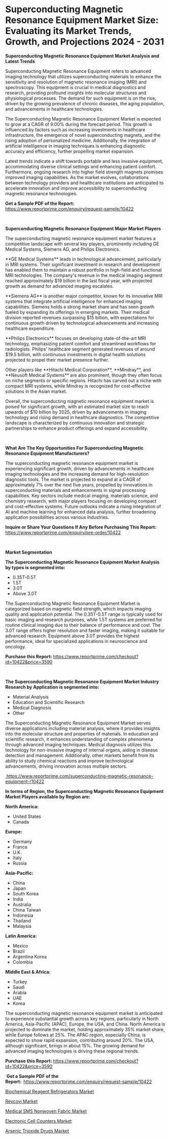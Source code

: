 <p><h1>Superconducting Magnetic Resonance Equipment Market Size: Evaluating its Market Trends, Growth, and Projections 2024 - 2031</h1></p><p><strong>Superconducting Magnetic Resonance Equipment Market Analysis and Latest Trends</strong></p>
<p><p>Superconducting Magnetic Resonance Equipment refers to advanced imaging technology that utilizes superconducting materials to enhance the sensitivity and resolution of magnetic resonance imaging (MRI) and spectroscopy. This equipment is crucial in medical diagnostics and research, providing profound insights into molecular structures and physiological processes. The demand for such equipment is on the rise, driven by the growing prevalence of chronic diseases, the aging population, and advancements in healthcare technologies.</p><p>The Superconducting Magnetic Resonance Equipment Market is expected to grow at a CAGR of 9.00% during the forecast period. This growth is influenced by factors such as increasing investments in healthcare infrastructure, the emergence of novel superconducting magnets, and the rising adoption of personalized medicine. Additionally, the integration of artificial intelligence in imaging techniques is enhancing diagnostic accuracy and efficiency, further propelling market expansion.</p><p>Latest trends indicate a shift towards portable and less invasive equipment, accommodating diverse clinical settings and enhancing patient comfort. Furthermore, ongoing research into higher field strength magnets promises improved imaging capabilities. As the market evolves, collaborations between technology providers and healthcare institutions are anticipated to accelerate innovation and improve accessibility to superconducting magnetic resonance technologies.</p></p>
<p><strong>Get a Sample PDF of the Report:&nbsp;</strong> <a href="https://www.reportprime.com/enquiry/request-sample/10422?utm_campaign=16&utm_medium=2&utm_source=Github&utm_content=ia&utm_term=02102024&utm_id=superconducting-magnetic-resonance-equipment">https://www.reportprime.com/enquiry/request-sample/10422</a></p>
<p>&nbsp;</p>
<p><strong>Superconducting Magnetic Resonance Equipment Major Market Players</strong></p>
<p><p>The superconducting magnetic resonance equipment market features a competitive landscape with several key players, prominently including GE Medical Systems, Siemens AG, and Philips Electronics. </p><p>**GE Medical Systems** leads in technological advancement, particularly in MRI systems. Their significant investment in research and development has enabled them to maintain a robust portfolio in high-field and functional MRI technologies. The company's revenue in the medical imaging segment reached approximately $19 billion in the last fiscal year, with projected growth as demand for advanced imaging escalates.</p><p>**Siemens AG** is another major competitor, known for its innovative MRI systems that integrate artificial intelligence for enhanced imaging capabilities. Siemens holds a strong market share and has seen growth fueled by expanding its offerings in emerging markets. Their medical division reported revenues surpassing $15 billion, with expectations for continuous growth driven by technological advancements and increasing healthcare expenditure.</p><p>**Philips Electronics** focuses on developing state-of-the-art MRI technology, emphasizing patient comfort and streamlined workflows for radiologists. Philips' healthcare segment generated revenues of around $19.5 billion, with continuous investments in digital health solutions projected to propel their market presence further.</p><p>Other players like **Hitachi Medical Corporation**, **Mindray**, and **Neusoft Medical Systems** are also prominent, though they often focus on niche segments or specific regions. Hitachi has carved out a niche with compact MRI systems, while Mindray is recognized for cost-effective solutions in the Asian market.</p><p>Overall, the superconducting magnetic resonance equipment market is poised for significant growth, with an estimated market size to reach upwards of $10 billion by 2025, driven by advancements in imaging technology and rising demand in healthcare diagnostics. The competitive landscape is characterized by continuous innovation and strategic partnerships to enhance product offerings and expand accessibility.</p></p>
<p>&nbsp;</p>
<p><strong>What Are The Key Opportunities For Superconducting Magnetic Resonance Equipment Manufacturers?</strong></p>
<p><p>The superconducting magnetic resonance equipment market is experiencing significant growth, driven by advancements in healthcare imaging technologies and the increasing demand for high-resolution diagnostic tools. The market is projected to expand at a CAGR of approximately 7% over the next five years, propelled by innovations in superconducting materials and enhancements in signal processing capabilities. Key sectors include medical imaging, materials science, and chemistry research, with major players focusing on developing compact and cost-effective systems. Future outlooks indicate a rising integration of AI and machine learning for enhanced data analysis, further broadening application possibilities across various industries.</p></p>
<p><strong>Inquire or Share Your Questions If Any Before Purchasing This Report:</strong> <a href="https://www.reportprime.com/enquiry/pre-order/10422?utm_campaign=16&utm_medium=2&utm_source=Github&utm_content=ia&utm_term=02102024&utm_id=superconducting-magnetic-resonance-equipment">https://www.reportprime.com/enquiry/pre-order/10422</a></p>
<p>&nbsp;</p>
<p><strong>Market Segmentation</strong></p>
<p><strong>The Superconducting Magnetic Resonance Equipment Market Analysis by types is segmented into:</strong></p>
<p><ul><li>0.35T-0.5T</li><li>1.5T</li><li>3.0T</li><li>Above 3.0T</li></ul></p>
<p><p>The Superconducting Magnetic Resonance Equipment Market is categorized based on magnetic field strength, which impacts imaging quality and application potential. The 0.35T-0.5T range is typically used for basic imaging and research purposes, while 1.5T systems are preferred for routine clinical imaging due to their balance of performance and cost. The 3.0T range offers higher resolution and faster imaging, making it suitable for advanced research. Equipment above 3.0T provides the highest performance, ideal for specialized applications in neuroscience and oncology.</p></p>
<p><strong>Purchase this Report:&nbsp;</strong><a href="https://www.reportprime.com/checkout?id=10422&price=3590&utm_campaign=16&utm_medium=2&utm_source=Github&utm_content=ia&utm_term=02102024&utm_id=superconducting-magnetic-resonance-equipment">https://www.reportprime.com/checkout?id=10422&price=3590</a></p>
<p>&nbsp;</p>
<p><strong>The Superconducting Magnetic Resonance Equipment Market Industry Research by Application is segmented into:</strong></p>
<p><ul><li>Material Analysis</li><li>Education and Scientific Research</li><li>Medical Diagnosis</li><li>Other</li></ul></p>
<p><p>The Superconducting Magnetic Resonance Equipment Market serves diverse applications including material analysis, where it provides insights into the molecular structure and properties of materials. In education and scientific research, it enhances understanding of complex phenomena through advanced imaging techniques. Medical diagnosis utilizes this technology for non-invasive imaging of internal organs, aiding in disease detection and management. Additionally, other markets benefit from its ability to study chemical reactions and improve technological advancements, driving innovation across multiple sectors.</p></p>
<p><a href="https://www.reportprime.com/superconducting-magnetic-resonance-equipment-r10422?utm_campaign=16&utm_medium=2&utm_source=Github&utm_content=ia&utm_term=02102024&utm_id=superconducting-magnetic-resonance-equipment">&nbsp;https://www.reportprime.com/superconducting-magnetic-resonance-equipment-r10422</a></p>
<p><strong>In terms of Region, the Superconducting Magnetic Resonance Equipment Market Players available by Region are:</strong></p>
<p>
    <p> <strong> North America: </strong>
        <ul>
            <li>United States</li>
            <li>Canada</li>
        </ul>
        </p> 
    <p> <strong> Europe: </strong>
        <ul>
            <li>Germany</li>
            <li>France</li>
            <li>U.K.</li>
            <li>Italy</li>
            <li>Russia</li>
        </ul>
        </p> 
    <p> <strong> Asia-Pacific: </strong>
        <ul>
            <li>China</li>
            <li>Japan</li>
            <li>South Korea</li>
            <li>India</li>
            <li>Australia</li>
            <li>China Taiwan</li>
            <li>Indonesia</li>
            <li>Thailand</li>
            <li>Malaysia</li>
        </ul>
        </p> 
    <p> <strong> Latin America: </strong>
        <ul>
            <li>Mexico</li>
            <li>Brazil</li>
            <li>Argentina Korea</li>
            <li>Colombia</li>
        </ul>
        </p> 
    <p> <strong> Middle East & Africa: </strong>
        <ul>
            <li>Turkey</li>
            <li>Saudi</li>
            <li>Arabia</li>
            <li>UAE</li>
            <li>Korea</li>
        </ul>
    </p>
    </p>
<p><p>The superconducting magnetic resonance equipment market is anticipated to experience substantial growth across key regions, particularly in North America, Asia-Pacific (APAC), Europe, the USA, and China. North America is projected to dominate the market, holding approximately 35% market share, while Europe follows at 25%. The APAC region, especially China, is expected to show rapid expansion, contributing around 20%. The USA, although significant, brings in about 15%. The growing demand for advanced imaging technologies is driving these regional trends.</p></p>
<p><strong>Purchase this Report: </strong><a href="https://www.reportprime.com/checkout?id=10422&price=3590&utm_campaign=16&utm_medium=2&utm_source=Github&utm_content=ia&utm_term=02102024&utm_id=superconducting-magnetic-resonance-equipment">https://www.reportprime.com/checkout?id=10422&price=3590</a></p>
<p>&nbsp;<strong>Get a Sample PDF of the Report:&nbsp;&nbsp;</strong><a href="https://www.reportprime.com/enquiry/request-sample/10422?utm_campaign=16&utm_medium=2&utm_source=Github&utm_content=ia&utm_term=02102024&utm_id=superconducting-magnetic-resonance-equipment">https://www.reportprime.com/enquiry/request-sample/10422</a></p>
<p><strong></strong></p>
<p><p><a href="https://issuu.com/reportprime-2/docs/biochemical-reagent-refrigerators-m_8fecffbecaea99?utm_campaign=16&utm_medium=2&utm_source=Github&utm_content=ia&utm_term=02102024&utm_id=superconducting-magnetic-resonance-equipment">Biochemical Reagent Refrigerators Market</a></p><p><a href="https://www.linkedin.com/pulse/revcovi-market-investigation-industry-evolution-forecast-till-g2rxf?utm_campaign=16&utm_medium=2&utm_source=Github&utm_content=ia&utm_term=02102024&utm_id=superconducting-magnetic-resonance-equipment">Revcovi Market</a></p><p><a href="https://github.com/JosephineMcguire65/Market-Research-Report-List-1/blob/main/medical-sms-nonwoven-fabric-market.md?utm_campaign=16&utm_medium=2&utm_source=Github&utm_content=ia&utm_term=02102024&utm_id=superconducting-magnetic-resonance-equipment">Medical SMS Nonwoven Fabric Market</a></p><p><a href="https://issuu.com/reportprime-2/docs/electronic-cell-counters-market-siz_c15416a732271b?utm_campaign=16&utm_medium=2&utm_source=Github&utm_content=ia&utm_term=02102024&utm_id=superconducting-magnetic-resonance-equipment">Electronic Cell Counters Market</a></p><p><a href="https://www.linkedin.com/pulse/arsenic-trioxide-drugs-market-analysis-report-global-insights-w9msf?utm_campaign=16&utm_medium=2&utm_source=Github&utm_content=ia&utm_term=02102024&utm_id=superconducting-magnetic-resonance-equipment">Arsenic Trioxide Drugs Market</a></p></p>